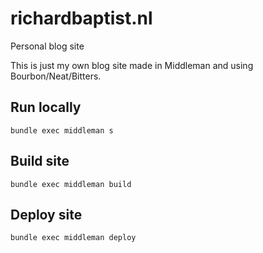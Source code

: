 # richardbaptist.nl
Personal blog site

This is just my own blog site made in Middleman and using Bourbon/Neat/Bitters.

## Run locally
`bundle exec middleman s` 

## Build site
`bundle exec middleman build` 

## Deploy site
`bundle exec middleman deploy` 
